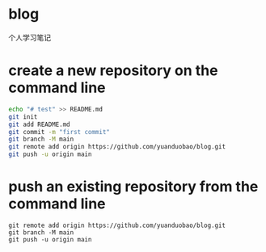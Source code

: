# blog
个人学习笔记


# create a new repository on the command line
```sh
echo "# test" >> README.md
git init
git add README.md
git commit -m "first commit"
git branch -M main
git remote add origin https://github.com/yuanduobao/blog.git
git push -u origin main
```

# push an existing repository from the command line
```
git remote add origin https://github.com/yuanduobao/blog.git
git branch -M main
git push -u origin main
```
